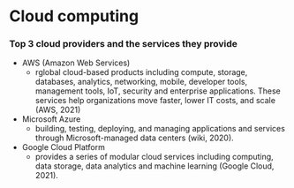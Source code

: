 # Cloud computing

### Top 3 cloud providers and the services they provide
- AWS (Amazon Web Services)
  - rglobal cloud-based products including compute, storage, databases, analytics, networking, mobile, developer tools, management tools, IoT, security and enterprise applications. These services help organizations move faster, lower IT costs, and scale (AWS, 2021)
- Microsoft Azure
  - building, testing, deploying, and managing applications and services through Microsoft-managed data centers (wiki, 2020).
- Google Cloud Platform
  - provides a series of modular cloud services including computing, data storage, data analytics and machine learning (Google Cloud, 2021).